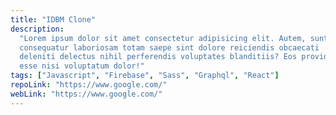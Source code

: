 ```yaml
---
title: "IDBM Clone"
description:
  "Lorem ipsum dolor sit amet consectetur adipisicing elit. Autem, sunt
  consequatur laboriosam totam saepe sint dolore reiciendis obcaecati
  deleniti delectus nihil perferendis voluptates blanditiis? Eos provident
  esse nisi voluptatum dolor!"
tags: ["Javascript", "Firebase", "Sass", "Graphql", "React"]
repoLink: "https://www.google.com/"
webLink: "https://www.google.com/"
---
```

